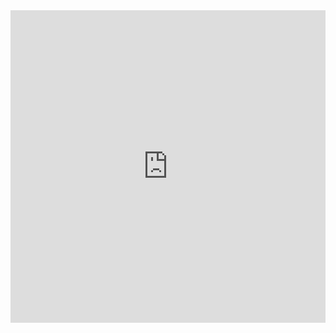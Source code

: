 
<iframe src="https://roadmap.sh/r/embed?id=656d63815145316d25b2f11f" width="100%" height="500px" frameBorder="0"
></iframe>
